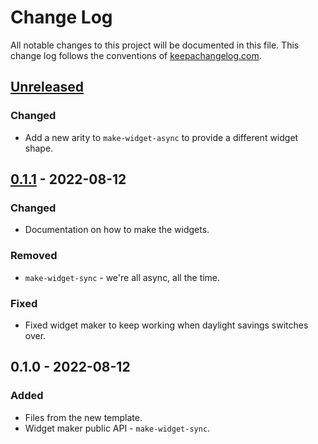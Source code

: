 # Change Log
All notable changes to this project will be documented in this file. This change log follows the conventions of [keepachangelog.com](http://keepachangelog.com/).

## [Unreleased]
### Changed
- Add a new arity to `make-widget-async` to provide a different widget shape.

## [0.1.1] - 2022-08-12
### Changed
- Documentation on how to make the widgets.

### Removed
- `make-widget-sync` - we're all async, all the time.

### Fixed
- Fixed widget maker to keep working when daylight savings switches over.

## 0.1.0 - 2022-08-12
### Added
- Files from the new template.
- Widget maker public API - `make-widget-sync`.

[Unreleased]: https://github.com/your-name/stack-engine/compare/0.1.1...HEAD
[0.1.1]: https://github.com/your-name/stack-engine/compare/0.1.0...0.1.1

